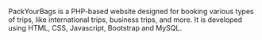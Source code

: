 PackYourBags is a PHP-based website designed for booking various types of trips, like international trips, business trips, and more.
It is developed using HTML, CSS, Javascript, Bootstrap and MySQL.
